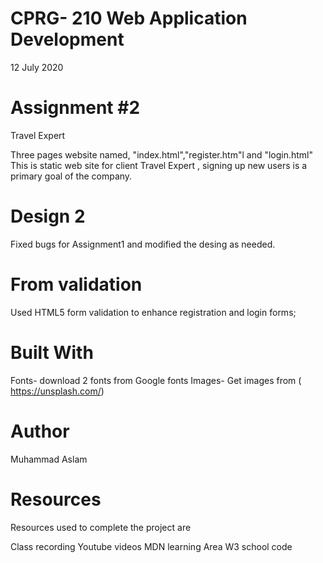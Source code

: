 # CPRG- 210  Web Application  Development 
12 July 2020

# Assignment #2
 Travel Expert

Three pages website  named, "index.html","register.htm"l and "login.html"
This is static web site for client Travel Expert , signing up new users is a primary goal of the company.

# Design 2
Fixed bugs for Assignment1  and modified the desing as needed.

# From validation 

Used HTML5 form validation to enhance  registration  and login forms;


# Built With 
Fonts-  download 2 fonts from Google fonts
Images- Get images  from ( https://unsplash.com/)


# Author
Muhammad Aslam

# Resources
Resources used to complete the project  are

Class recording
Youtube videos
MDN learning Area
W3 school code 
  


